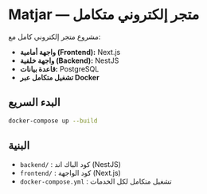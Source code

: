 # Matjar — متجر إلكتروني متكامل

مشروع متجر إلكتروني كامل مع:
- **واجهة أمامية (Frontend):** Next.js
- **واجهة خلفية (Backend):** NestJS
- **قاعدة بيانات:** PostgreSQL
- **تشغيل متكامل عبر Docker**

## البدء السريع

```bash
docker-compose up --build
```

## البنية

- `backend/` : كود الباك اند (NestJS)
- `frontend/` : كود الواجهة (Next.js)
- `docker-compose.yml` : تشغيل متكامل لكل الخدمات

